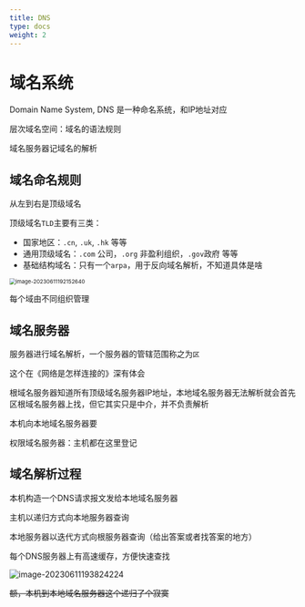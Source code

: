 ```yaml
---
title: DNS
type: docs
weight: 2
---
```


# 域名系统

Domain Name System, DNS 是一种命名系统，和IP地址对应

层次域名空间：域名的语法规则

域名服务器记域名的解析

## 域名命名规则

从左到右是顶级域名

顶级域名`TLD`主要有三类：

- 国家地区：`.cn`, `.uk`, `.hk` 等等
- 通用顶级域名：`.com` 公司，`.org` 非盈利组织，`.gov`政府 等等
- 基础结构域名：只有一个`arpa`，用于反向域名解析，不知道具体是啥

<img src="https://cdn.jsdelivr.net/gh/zvictorliu/typoraPics@main/img/image-20230611192152640.png" alt="image-20230611192152640" style="zoom:67%;" />

每个域由不同组织管理

## 域名服务器

服务器进行域名解析，一个服务器的管辖范围称之为`区`

这个在《网络是怎样连接的》深有体会

根域名服务器知道所有顶级域名服务器IP地址，本地域名服务器无法解析就会首先区根域名服务器上找，但它其实只是中介，并不负责解析

本机向本地域名服务器要

权限域名服务器：主机都在这里登记

## 域名解析过程

本机构造一个DNS请求报文发给本地域名服务器

主机以递归方式向本地服务器查询

本地服务器以迭代方式向根服务器查询（给出答案或者找答案的地方）

每个DNS服务器上有高速缓存，方便快速查找

![image-20230611193824224](https://cdn.jsdelivr.net/gh/zvictorliu/typoraPics@main/img/image-20230611193824224.png)

~~额，本机到本地域名服务器这个递归了个寂寞~~
